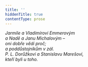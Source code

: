 ```yaml
---
title: ''
hiddenTitle: true
contentType: prose
---
```


<section>

_Jarmile a Vladimírovi Emmerovým  
a Nadě a Janu Michalovým –  
oni dobře vědí proč;  
a poddůstojníkům v zál.  
P. L. Dorůžkovi a Stanislavu Marešovi,  
kteří byli u toho._

</section>
